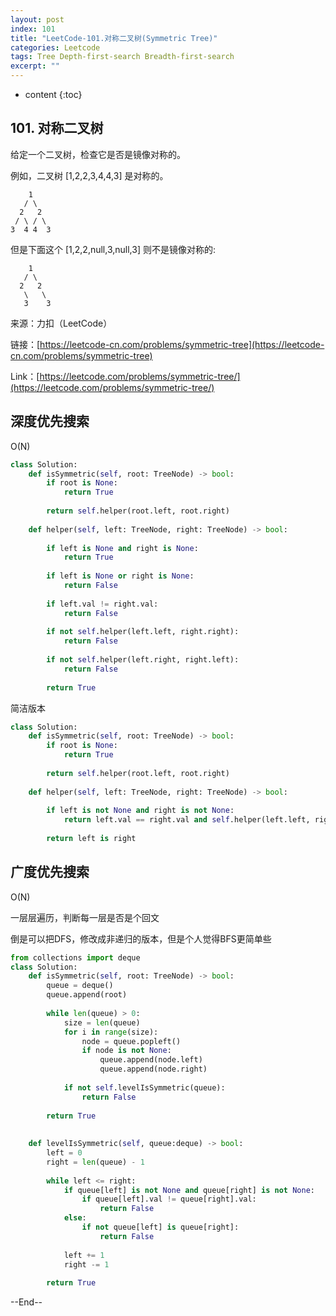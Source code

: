 ```yaml
---
layout: post
index: 101
title: "LeetCode-101.对称二叉树(Symmetric Tree)"
categories: Leetcode
tags: Tree Depth-first-search Breadth-first-search
excerpt: ""
---
```


* content
{:toc}

## 101. 对称二叉树

给定一个二叉树，检查它是否是镜像对称的。

例如，二叉树 [1,2,2,3,4,4,3] 是对称的。

```
    1
   / \
  2   2
 / \ / \
3  4 4  3
```

但是下面这个 [1,2,2,null,3,null,3] 则不是镜像对称的:

```
    1
   / \
  2   2
   \   \
   3    3
```

来源：力扣（LeetCode）

链接：[https://leetcode-cn.com/problems/symmetric-tree](https://leetcode-cn.com/problems/symmetric-tree)

Link：[https://leetcode.com/problems/symmetric-tree/](https://leetcode.com/problems/symmetric-tree/)

## 深度优先搜索

O(N)

```python
class Solution:
    def isSymmetric(self, root: TreeNode) -> bool:
        if root is None:
            return True
        
        return self.helper(root.left, root.right)
         
    def helper(self, left: TreeNode, right: TreeNode) -> bool:
        
        if left is None and right is None:
            return True
        
        if left is None or right is None:
            return False
        
        if left.val != right.val:
            return False
        
        if not self.helper(left.left, right.right):
            return False
        
        if not self.helper(left.right, right.left):
            return False
        
        return True
```

简洁版本

```python
class Solution:
    def isSymmetric(self, root: TreeNode) -> bool:
        if root is None:
            return True
        
        return self.helper(root.left, root.right)
        
    def helper(self, left: TreeNode, right: TreeNode) -> bool:
        
        if left is not None and right is not None:
            return left.val == right.val and self.helper(left.left, right.right) and self.helper(left.right, right.left)
        
        return left is right
```

## 广度优先搜索

O(N)

一层层遍历，判断每一层是否是个回文

倒是可以把DFS，修改成非递归的版本，但是个人觉得BFS更简单些

```python
from collections import deque
class Solution:
    def isSymmetric(self, root: TreeNode) -> bool:
        queue = deque()
        queue.append(root)
        
        while len(queue) > 0:
            size = len(queue)
            for i in range(size):
                node = queue.popleft()
                if node is not None:
                    queue.append(node.left)
                    queue.append(node.right)
                    
            if not self.levelIsSymmetric(queue):
                return False
            
        return True
                    
            
    def levelIsSymmetric(self, queue:deque) -> bool:
        left = 0
        right = len(queue) - 1
        
        while left <= right:
            if queue[left] is not None and queue[right] is not None:
                if queue[left].val != queue[right].val:
                    return False
            else:
                if not queue[left] is queue[right]:
                    return False
            
            left += 1
            right -= 1
            
        return True
```

--End--


